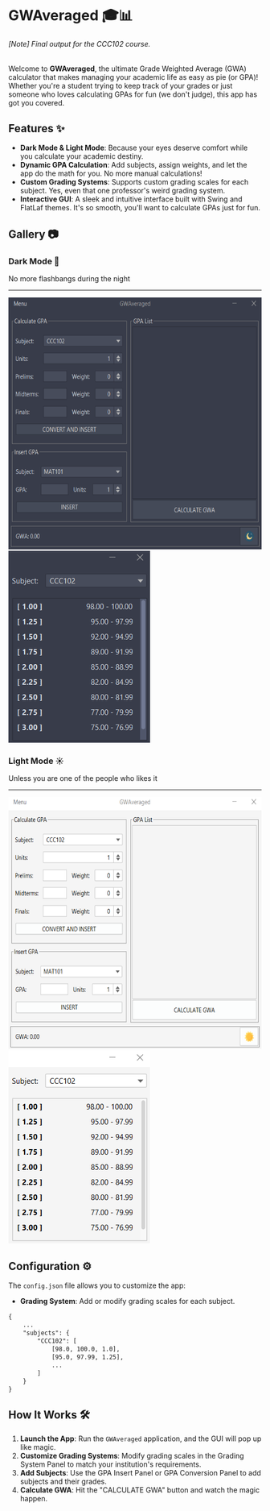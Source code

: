 # GWAveraged 🎓📊
###### [Note] Final output for the CCC102 course.

Welcome to **GWAveraged**, the ultimate Grade Weighted Average (GWA) calculator that makes managing your academic life as easy as pie (or GPA)! Whether you're a student trying to keep track of your grades or just someone who loves calculating GPAs for fun (we don't judge), this app has got you covered.

## Features ✨

- **Dark Mode & Light Mode**: Because your eyes deserve comfort while you calculate your academic destiny.
- **Dynamic GPA Calculation**: Add subjects, assign weights, and let the app do the math for you. No more manual calculations!
- **Custom Grading Systems**: Supports custom grading scales for each subject. Yes, even that one professor's weird grading system.
- **Interactive GUI**: A sleek and intuitive interface built with Swing and FlatLaf themes. It's so smooth, you'll want to calculate GPAs just for fun.

## Gallery 📷
### Dark Mode 🌙

  No more flashbangs during the night

  ---
  <p>
    <img src="https://github.com/vyleene/gwacalc/blob/main/docs/images/main_dark.png" height="500px" >
    <img src="https://github.com/vyleene/gwacalc/blob/main/docs/images/sys_dark.png" >
  </p>
  
### Light Mode ☀️

  Unless you are one of the people who likes it
  
  ---
  <p>
    <img src="https://github.com/vyleene/gwacalc/blob/main/docs/images/main_light.png" height="500px" >
    <img src="https://github.com/vyleene/gwacalc/blob/main/docs/images/sys_light.png" >
  </p>


## Configuration ⚙️
The `config.json` file allows you to customize the app:
- **Grading System**: Add or modify grading scales for each subject.

```
{
    ...
    "subjects": {
        "CCC102": [
            [98.0, 100.0, 1.0],
            [95.0, 97.99, 1.25],
            ...
        ]
    }
}
```

## How It Works 🛠️

1. **Launch the App**: Run the `GWAveraged` application, and the GUI will pop up like magic.
2. **Customize Grading Systems**: Modify grading scales in the Grading System Panel to match your institution's requirements.
3. **Add Subjects**: Use the GPA Insert Panel or GPA Conversion Panel to add subjects and their grades.
4. **Calculate GWA**: Hit the "CALCULATE GWA" button and watch the magic happen.


